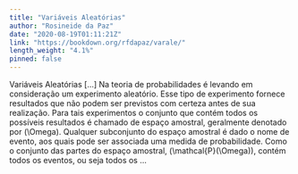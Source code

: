 ```yaml
---
title: "Variáveis Aleatórias"
author: "Rosineide da Paz"
date: "2020-08-19T01:11:21Z"
link: "https://bookdown.org/rfdapaz/varale/"
length_weight: "4.1%"
pinned: false
---
```


Variáveis Aleatórias [...] Na teoria de probabilidades é levando em consideração um experimento aleatório. Esse tipo de experimento fornece resultados que não podem ser previstos com certeza antes de sua realização. Para tais experimentos o conjunto que contém todos os possíveis resultados é chamado de espaço amostral, geralmente denotado por \(\Omega\). Qualquer subconjunto do espaço amostral é dado o nome de evento, aos quais pode ser associada uma medida de probabilidade. Como o conjunto das partes do espaço amostral, \(\mathcal{P}(\Omega)\), contém todos os eventos, ou seja todos os ...
